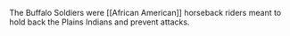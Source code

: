 The Buffalo Soldiers were [[African American]] horseback riders meant to hold back the Plains Indians and prevent attacks.